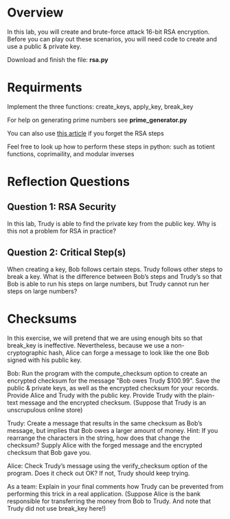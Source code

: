 # Overview
In this lab, you will create and brute-force attack 16-bit RSA encryption. Before you can play out these scenarios, you will need code to create and use a public & private key.

Download and finish the file: **rsa.py**

# Requirments

Implement the three functions: create_keys, apply_key, break_key

For help on generating prime numbers see **prime_generator.py**

You can also use [this article](https://en.wikipedia.org/wiki/RSA_(cryptosystem)) if you forget the RSA steps

Feel free to look up how to perform these steps in python: such as totient functions, coprimaility, and modular inverses

# Reflection Questions
## Question 1: RSA Security
In this lab, Trudy is able to find the private key from the public key. Why is this not a problem for RSA in practice?

## Question 2: Critical Step(s)
When creating a key, Bob follows certain steps. Trudy follows other steps to break a key. What is the difference between Bob’s steps and Trudy’s so that Bob is able to run his steps on large numbers, but Trudy cannot run her steps on large numbers?

# Checksums
In this exercise, we will pretend that we are using enough bits so that break_key is ineffective. Nevertheless, because we use a non-cryptographic hash, Alice can forge a message to look like the one Bob signed with his public key.

Bob: Run the program with the compute_checksum option to create an encrypted checksum for the message "Bob owes Trudy $100.99". Save the public & private keys, as well as the encrypted checksum for your records. Provide Alice and Trudy with the public key. Provide Trudy with the plain-text message and the encrypted checksum. (Suppose that Trudy is an unscrupulous online store)

Trudy: Create a message that results in the same checksum as Bob’s message, but implies that Bob owes a larger amount of money. Hint: If you rearrange the characters in the string, how does that change the checksum? Supply Alice with the forged message and the encrypted checksum that Bob gave you.

Alice: Check Trudy’s message using the verify_checksum option of the program. Does it check out OK? If not, Trudy should keep trying.

As a team: Explain in your final comments how Trudy can be prevented from performing this trick in a real application. (Suppose Alice is the bank responsible for transferring the money from Bob to Trudy. And note that Trudy did not use break_key here!)
